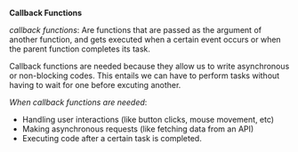**Callback Functions**

*callback functions*: Are functions that are passed as the argument of another function, and gets executed when a certain event occurs or when the parent function completes its task.

Callback functions are needed because they allow us to write asynchronous or non-blocking codes. This entails we can have to perform tasks without having to wait for one before excuting another.

*When callback functions are needed*:
 - Handling user interactions (like button clicks, mouse movement, etc)
 - Making asynchronous requests (like fetching data from an API)
 - Executing code after a certain task is completed.
